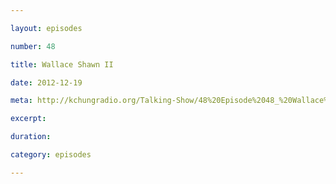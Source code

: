 ```yaml
---

layout: episodes

number: 48

title: Wallace Shawn II

date: 2012-12-19

meta: http://kchungradio.org/Talking-Show/48%20Episode%2048_%20Wallace%20Shawn%20II.mp3

excerpt:

duration:

category: episodes

---
```

